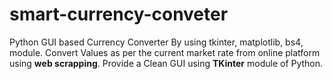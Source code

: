 # smart-currency-conveter
Python GUI based Currency Converter By using tkinter, matplotlib, bs4, module.
Convert Values as per the current market rate from online platform using **web scrapping**.
Provide a Clean GUI using **TKinter** module of Python.
